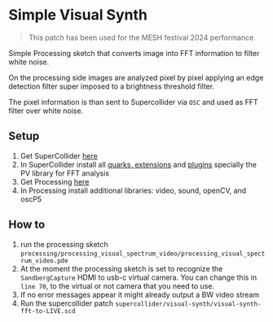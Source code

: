 # Simple Visual Synth

> This patch has been used for the MESH festival 2024 performance

Simple Processing sketch that converts image into FFT information to filter white noise.

On the processing side images are analyzed pixel by pixel applying an edge detection filter super imposed to a brightness threshold filter.

The pixel information is than sent to Supercollider via `OSC` and used as FFT filter over white noise.

## Setup

1. Get SuperCollider [here](https://supercollider.github.io/)
2. In SuperCollider install all [quarks, extensions](https://github.com/supercollider-quarks/quarks) and [plugins](https://supercollider.github.io/sc3-plugins/) specially the PV library for FFT analysis
3. Get Processing [here](https://processing.org/download)
4. In Processing install additional libraries: video, sound, openCV, and oscP5

## How to

1. run the processing sketch `processing/processing_visual_spectrum_video/processing_visual_spectrum_video.pde`
2. At the moment the processing sketch is set to recognize the `SandbergCapture` HDMI to usb-c virtual camera. You can change this in `line 70`, to the virtual or not camera that you need to use.
3. If no error messages appear it might already output a BW video stream
4. Run the supercollider patch `supercollider/visual-synth/visual-synth-fft-to-LIVE.scd`